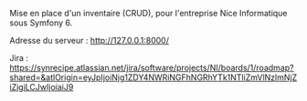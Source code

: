 Mise en place d'un inventaire (CRUD), pour l'entreprise Nice Informatique sous Symfony 6.

Adresse du serveur : http://127.0.0.1:8000/

Jira : https://synrecipe.atlassian.net/jira/software/projects/NI/boards/1/roadmap?shared=&atlOrigin=eyJpIjoiNjg1ZDY4NWRiNGFhNGRhYTk1NTliZmVlNzlmNjZiZjgiLCJwIjoiaiJ9
